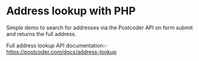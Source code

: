 # Address lookup with PHP
Simple demo to search for addresses via the Postcoder API on form submit and returns the full address.

Full address lookup API documentation:-
https://postcoder.com/docs/address-lookup
